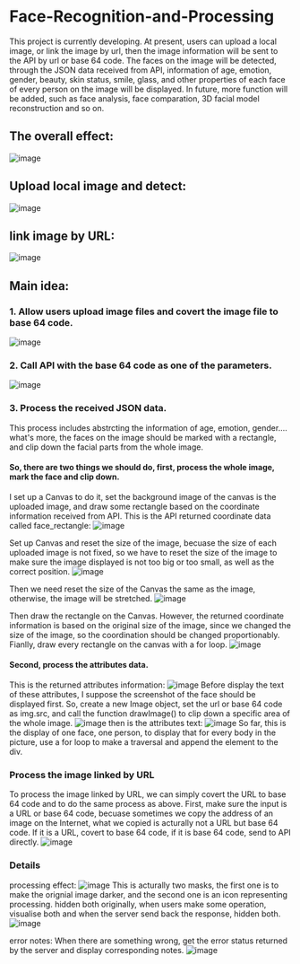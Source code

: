 # Face-Recognition-and-Processing
This project is currently developing. At present, users can upload a local image, or link the image by url, then the image information will be sent to the API by url or base 64 code. The faces on the image will be detected, through the JSON data received from API, information of age, emotion, gender, beauty, skin status, smile, glass, and other properties of each face of every person on the image will be displayed. In future, more function will be added, such as face analysis, face comparation, 3D facial model reconstruction and so on.

## The overall effect:
![image](https://github.com/jiaxiuli/Face-Recognition-and-Processing/blob/master/image/overall.png)

## Upload local image and detect:
![image](https://github.com/jiaxiuli/Face-Recognition-and-Processing/blob/master/image/overall%20upload.png)

## link image by URL:
![image](https://github.com/jiaxiuli/Face-Recognition-and-Processing/blob/master/image/overall%20url.png)

## Main idea:
### 1. Allow users upload image files and covert the image file to base 64 code.
![image](https://github.com/jiaxiuli/Face-Recognition-and-Processing/blob/master/image/upload%20file.png)

### 2. Call API with the base 64 code as one of the parameters.
![image](https://github.com/jiaxiuli/Face-Recognition-and-Processing/blob/master/image/file%20call%20api.png)

### 3. Process the received JSON data. 
This process includes abstrcting the information of age, emotion, gender.... what's more, the faces on the image should be marked with a rectangle, and clip down the facial parts from the whole image.
#### So, there are two things we should do, first, process the whole image, mark the face and clip down.
I set up a Canvas to do it, set the background image of the canvas is the uploaded image, and draw some rectangle based on the coordinate information received from API.
This is the API returned coordinate data called face_rectangle:
![image](https://github.com/jiaxiuli/Face-Recognition-and-Processing/blob/master/image/face_rectangle.png)

Set up Canvas and reset the size of the image, becuase the size of each uploaded image is not fixed, so we have to reset the size of the image to make sure the image displayed is not too big or too small, as well as the correct position.
![image](https://github.com/jiaxiuli/Face-Recognition-and-Processing/blob/master/image/reset_size.png)

Then we need reset the size of the Canvas the same as the image, otherwise, the image will be stretched.
![image](https://github.com/jiaxiuli/Face-Recognition-and-Processing/blob/master/image/reset_position1.png)

Then draw the rectangle on the Canvas. However, the returned coordinate information is based on the original size of the image, since we changed the size of the image, so the coordination should be changed proportionably. Fianlly, draw every rectangle on the canvas with a for loop.
![image](https://github.com/jiaxiuli/Face-Recognition-and-Processing/blob/master/image/reset_position2.png)

#### Second, process the attributes data.
This is the returned attributes information:
![image](https://github.com/jiaxiuli/Face-Recognition-and-Processing/blob/master/image/attributes.png)
Before display the text of these attributes, I suppose the screenshot of the face should be displayed first. So, create a new Image object, set the url or base 64 code as img.src, and call the function drawImage() to clip down a specific area of the whole image.
![image](https://github.com/jiaxiuli/Face-Recognition-and-Processing/blob/master/image/clip.png)
then is the attributes text:
![image](https://github.com/jiaxiuli/Face-Recognition-and-Processing/blob/master/image/text.png)
So far, this is the display of one face, one person, to display that for every body in the picture, use a for loop to make a traversal and append the element to the div.

### Process the image linked by URL
To process the image linked by URL, we can simply covert the URL to base 64 code and to do the same process as above.
First, make sure the input is a URL or base 64 code, becuase sometimes we copy the address of an image on the Internet, what we copied is acturally not a URL but base 64 code. If it is a URL, covert to base 64 code, if it is base 64 code, send to API directly.
![image](https://github.com/jiaxiuli/Face-Recognition-and-Processing/blob/master/image/URL.png)

### Details
processing effect:
![image](https://github.com/jiaxiuli/Face-Recognition-and-Processing/blob/master/image/processing.png)
This is acturally two masks, the first one is to make the orignial image darker, and the second one is an icon representing processing. hidden both originally, when users make some operation, visualise both and when the server send back the response, hidden both.
![image](https://github.com/jiaxiuli/Face-Recognition-and-Processing/blob/master/image/mask.png)

error notes:
When there are something wrong, get the error status returned by the server and display corresponding notes.
![image](https://github.com/jiaxiuli/Face-Recognition-and-Processing/blob/master/image/notes.png)
